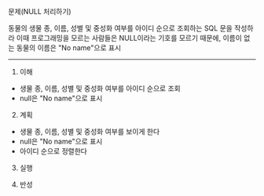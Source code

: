 문제(NULL 처리하기)

동물의 생물 종, 이름, 성별 및 중성화 여부를 아이디 순으로 조회하는 SQL 문을 작성하라
이때 프로그래밍을 모르는 사람들은 NULL이라는 기호를 모르기 때문에, 이름이 없는 동물의 이름은 "No name"으로 표시

---

1. 이해

- 생물 종, 이름, 성별 및 중성화 여부를 아이디 순으로 조회
- null은 "No name"으로 표시

2. 계획

- 생물 종, 이름, 성별 및 중성화 여부를 보이게 한다
- null은 "No name"으로 표시
- 아이디 순으로 정렬한다

3. 실행

4. 반성
